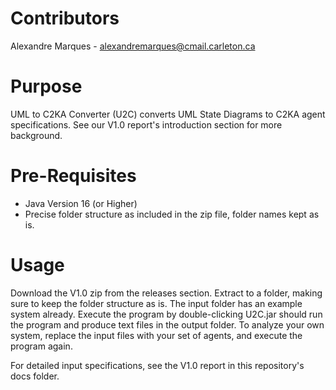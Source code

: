 # Contributors

Alexandre Marques - alexandremarques@cmail.carleton.ca

# Purpose
UML to C2KA Converter (U2C) converts UML State Diagrams to C2KA agent specifications.
See our V1.0 report's introduction section for more background.

# Pre-Requisites
- Java Version 16 (or Higher)
- Precise folder structure as included in the zip file, folder names kept as is.

# Usage
Download the V1.0 zip from the releases section.
Extract to a folder, making sure to keep the folder structure as is.
The input folder has an example system already. 
Execute the program by double-clicking U2C.jar should run the program and produce text files in the output folder. 
To analyze your own system, replace the input files with your set of agents, and execute the program again.

For detailed input specifications, see the V1.0 report in this repository's docs folder.
